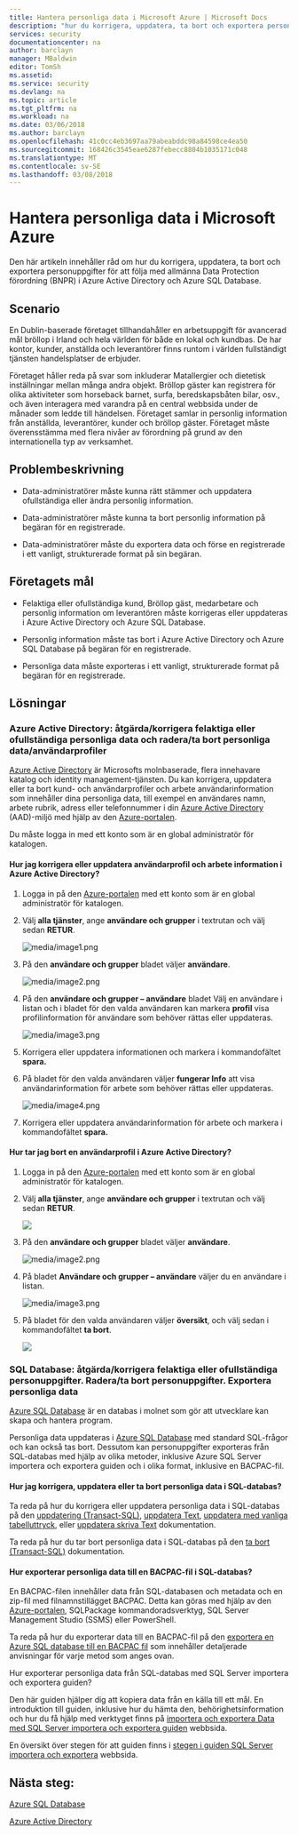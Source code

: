 ```yaml
---
title: Hantera personliga data i Microsoft Azure | Microsoft Docs
description: "hur du korrigera, uppdatera, ta bort och exportera personliga data som hjälper dig att vara kompatibel med allmänna Data Protection förordning (BNPR) i Azure Active Directory och Azure SQL Database"
services: security
documentationcenter: na
author: barclayn
manager: MBaldwin
editor: TomSh
ms.assetid: 
ms.service: security
ms.devlang: na
ms.topic: article
ms.tgt_pltfrm: na
ms.workload: na
ms.date: 03/06/2018
ms.author: barclayn
ms.openlocfilehash: 41c0cc4eb3697aa79abeabddc98a84598ce4ea50
ms.sourcegitcommit: 168426c3545eae6287febecc8804b1035171c048
ms.translationtype: MT
ms.contentlocale: sv-SE
ms.lasthandoff: 03/08/2018
---
```

# <a name="manage-personal-data-in-microsoft-azure"></a>Hantera personliga data i Microsoft Azure

Den här artikeln innehåller råd om hur du korrigera, uppdatera, ta bort och exportera personuppgifter för att följa med allmänna Data Protection förordning (BNPR) i Azure Active Directory och Azure SQL Database.

## <a name="scenario"></a>Scenario

En Dublin-baserade företaget tillhandahåller en arbetsuppgift för avancerad mål bröllop i Irland och hela världen för både en lokal och kundbas. De har kontor, kunder, anställda och leverantörer finns runtom i världen fullständigt tjänsten handelsplatser de erbjuder.

Företaget håller reda på svar som inkluderar Matallergier och dietetisk inställningar mellan många andra objekt. Bröllop gäster kan registrera för olika aktiviteter som horseback barnet, surfa, beredskapsbåten bilar, osv., och även interagera med varandra på en central webbsida under de månader som ledde till händelsen. Företaget samlar in personlig information från anställda, leverantörer, kunder och bröllop gäster. Företaget måste överensstämma med flera nivåer av förordning på grund av den internationella typ av verksamhet.

## <a name="problem-statement"></a>Problembeskrivning

- Data-administratörer måste kunna rätt stämmer och uppdatera ofullständiga eller ändra personlig information.

- Data-administratörer måste kunna ta bort personlig information på begäran för en registrerade.

- Data-administratörer måste du exportera data och förse en registrerade i ett vanligt, strukturerade format på sin begäran.

## <a name="company-goals"></a>Företagets mål

- Felaktiga eller ofullständiga kund, Bröllop gäst, medarbetare och personlig information om leverantören måste korrigeras eller uppdateras i Azure Active Directory och Azure SQL Database.

- Personlig information måste tas bort i Azure Active Directory och Azure SQL Database på begäran för en registrerade.

- Personliga data måste exporteras i ett vanligt, strukturerade format på begäran för en registrerade.

## <a name="solutions"></a>Lösningar

### <a name="azure-active-directory-rectifycorrect-inaccurate-or-incomplete-personal-data-and-erasedelete-personal-datauser-profiles"></a>Azure Active Directory: åtgärda/korrigera felaktiga eller ofullständiga personliga data och radera/ta bort personliga data/användarprofiler

[Azure Active Directory](https://azure.microsoft.com/services/active-directory/) är Microsofts molnbaserade, flera innehavare katalog och identity management-tjänsten.
Du kan korrigera, uppdatera eller ta bort kund- och användarprofiler och arbete användarinformation som innehåller dina personliga data, till exempel en användares namn, arbete rubrik, adress eller telefonnummer i din [Azure Active Directory](https://azure.microsoft.com/services/active-directory/) (AAD)-miljö med hjälp av den [Azure-portalen](https://portal.azure.com/).

Du måste logga in med ett konto som är en global administratör för katalogen.

#### <a name="how-do-i-correct-or-update-user-profile-and-work-information-in-azure-active-directory"></a>Hur jag korrigera eller uppdatera användarprofil och arbete information i Azure Active Directory?

1. Logga in på den [Azure-portalen](https://portal.azure.com) med ett konto som är en global administratör för katalogen.

2. Välj **alla tjänster**, ange **användare och grupper** i textrutan och välj sedan **RETUR**.

    ![media/image1.png](media/manage-personal-data-azure/image001.png)

3. På den **användare och grupper** bladet väljer **användare**.

    ![media/image2.png](media/manage-personal-data-azure/image003.png)

4. På den **användare och grupper – användare** bladet Välj en användare i listan och i bladet för den valda användaren kan markera **profil** visa profilinformation för användare som behöver rättas eller uppdateras.

    ![media/image3.png](media/manage-personal-data-azure/image005.png)

5. Korrigera eller uppdatera informationen och markera i kommandofältet **spara.**

6.  På bladet för den valda användaren väljer **fungerar Info** att visa användarinformation för arbete som behöver rättas eller uppdateras.

    ![media/image4.png](media/manage-personal-data-azure/image007.png)

7. Korrigera eller uppdatera användarinformation för arbete och markera i kommandofältet **spara.**

#### <a name="how-do-i-delete-a-user-profile-in-azure-active-directory"></a>Hur tar jag bort en användarprofil i Azure Active Directory?

1. Logga in på den [Azure-portalen](https://portal.azure.com) med ett konto som är en global administratör för katalogen.

2. Välj **alla tjänster**, ange **användare och grupper** i textrutan och välj sedan **RETUR**.

    ![](media/manage-personal-data-azure/image001.png)

3. På den **användare och grupper** bladet väljer **användare**.

    ![media/image2.png](media/manage-personal-data-azure/image003.png)

4. På bladet **Användare och grupper – användare** väljer du en användare i listan.

    ![media/image3.png](media/manage-personal-data-azure/image007.png)

5. På bladet för den valda användaren väljer **översikt**, och välj sedan i kommandofältet **ta bort**.

    ![](media/manage-personal-data-azure/image013.png)

### <a name="sql-database-rectifycorrect-inaccurate-or-incomplete-personal-data-erasedelete-personal-data-export-personal-data"></a>SQL Database: åtgärda/korrigera felaktiga eller ofullständiga personuppgifter. Radera/ta bort personuppgifter. Exportera personliga data 

[Azure SQL Database](https://azure.microsoft.com/services/sql-database/?v=16.50) är en databas i molnet som gör att utvecklare kan skapa och hantera program.

Personliga data uppdateras i [Azure SQL Database](https://azure.microsoft.com/services/sql-database/?v=16.50) med standard SQL-frågor och kan också tas bort. Dessutom kan personuppgifter exporteras från SQL-databas med hjälp av olika metoder, inklusive Azure SQL Server importera och exportera guiden och i olika format, inklusive en BACPAC-fil.

#### <a name="how-do-i-correct-update-or-erase-personal-data-in-sql-database"></a>Hur jag korrigera, uppdatera eller ta bort personliga data i SQL-databas?

Ta reda på hur du korrigera eller uppdatera personliga data i SQL-databas på den [uppdatering (Transact-SQL)](https://docs.microsoft.com/sql/t-sql/queries/update-transact-sql), [uppdatera Text](https://docs.microsoft.com/sql/t-sql/queries/updatetext-transact-sql), [uppdatera med vanliga tabelluttryck](https://docs.microsoft.com/sql/t-sql/queries/with-common-table-expression-transact-sql), eller [uppdatera skriva Text](https://docs.microsoft.com/sql/t-sql/queries/writetext-transact-sql) dokumentation.

Ta reda på hur du tar bort personliga data i SQL-databas på den [ta bort (Transact-SQL)](https://docs.microsoft.com/sql/t-sql/statements/delete-transact-sql) dokumentation.

#### <a name="how-do-i-export-personal-data-to-a-bacpac-file-in-sql-database"></a>Hur exporterar personliga data till en BACPAC-fil i SQL-databas?

En BACPAC-filen innehåller data från SQL-databasen och metadata och en zip-fil med filnamnstillägget BACPAC. Detta kan göras med hjälp av den [Azure-portalen](https://portal.azure.com/), SQLPackage kommandoradsverktyg, SQL Server Management Studio (SSMS) eller PowerShell.

Ta reda på hur du exporterar data till en BACPAC-fil på den [exportera en Azure SQL database till en BACPAC fil](https://docs.microsoft.com/azure/sql-database/sql-database-export) som innehåller detaljerade anvisningar för varje metod som anges ovan.

Hur exporterar personliga data från SQL-databas med SQL Server importera och exportera guiden?

Den här guiden hjälper dig att kopiera data från en källa till ett mål. En introduktion till guiden, inklusive hur du hämta den, behörighetsinformation och hur du få hjälp med verktyget finns på [importera och exportera Data med SQL Server importera och exportera guiden](https://docs.microsoft.com/sql/integration-services/import-export-data/import-and-export-data-with-the-sql-server-import-and-export-wizard) webbsida.

En översikt över stegen för att guiden finns i [stegen i guiden SQL Server importera och exportera](https://docs.microsoft.com/sql/integration-services/import-export-data/steps-in-the-sql-server-import-and-export-wizard) webbsida.

## <a name="next-steps"></a>Nästa steg:

[Azure SQL Database](https://azure.microsoft.com/services/sql-database/?v=16.50) 

[Azure Active Directory](https://azure.microsoft.com/services/active-directory/)

